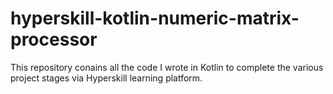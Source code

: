 # hyperskill-kotlin-numeric-matrix-processor
This repository conains all the code I wrote in Kotlin to complete the various project stages via Hyperskill learning platform. 
